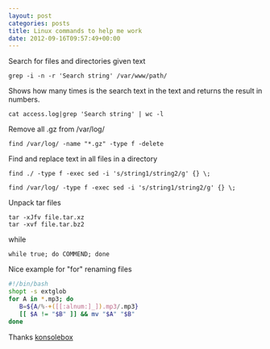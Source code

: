 ```yaml
---
layout: post
categories: posts
title: Linux commands to help me work
date: 2012-09-16T09:57:49+00:00
---
```


Search for files and directories given text
```
grep -i -n -r 'Search string' /var/www/path/
```

Shows how many times is the search text in the text and returns the result in numbers.
```
cat access.log|grep 'Search string' | wc -l
```

Remove all .gz from /var/log/
```
find /var/log/ -name "*.gz" -type f -delete
```

Find and replace text in all files in a directory
```
find ./ -type f -exec sed -i 's/string1/string2/g' {} \;

find /var/log/ -type f -exec sed -i 's/string1/string2/g' {} \;
```

Unpack tar files
```
tar -xJfv file.tar.xz
tar -xvf file.tar.bz2
```

while
```
while true; do COMMEND; done
```

Nice example for "for" renaming files
```bash
#!/bin/bash
shopt -s extglob
for A in *.mp3; do
   B=${A/%-+([[:alnum:]_]).mp3/.mp3}
   [[ $A != "$B" ]] && mv "$A" "$B"
done
```
Thanks [konsolebox](https://stackoverflow.com/a/24165422)

